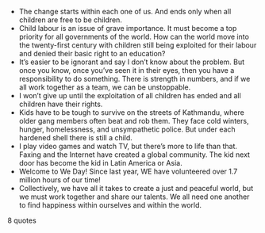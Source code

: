 - The change starts within each one of us. And ends only when all children are free to be children.
 - Child labour is an issue of grave importance. It must become a top priority for all governments of the world. How can the world move into the twenty-first century with children still being exploited for their labour and denied their basic right to an education?
 - It’s easier to be ignorant and say I don’t know about the problem. But once you know, once you’ve seen it in their eyes, then you have a responsibility to do something. There is strength in numbers, and if we all work together as a team, we can be unstoppable.
 - I won’t give up until the exploitation of all children has ended and all children have their rights.
 - Kids have to be tough to survive on the streets of Kathmandu, where older gang members often beat and rob them. They face cold winters, hunger, homelessness, and unsympathetic police. But under each hardened shell there is still a child.
 - I play video games and watch TV, but there’s more to life than that. Faxing and the Internet have created a global community. The kid next door has become the kid in Latin America or Asia.
 - Welcome to We Day! Since last year, WE have volunteered over 1.7 million hours of our time!
 - Collectively, we have all it takes to create a just and peaceful world, but we must work together and share our talents. We all need one another to find happiness within ourselves and within the world.

8 quotes